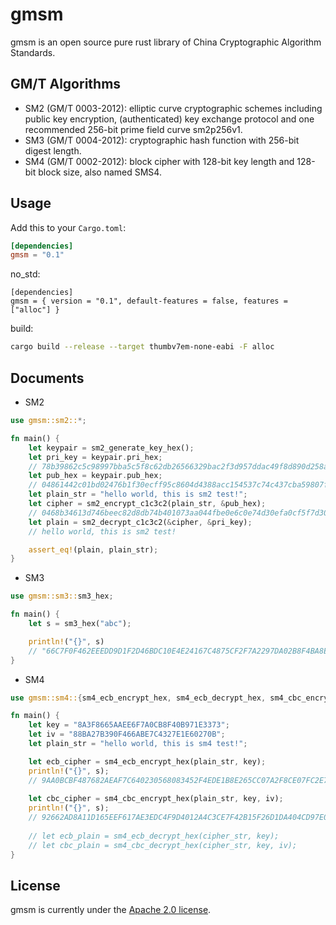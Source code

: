 # gmsm

gmsm is an open source pure rust library of China Cryptographic Algorithm Standards.

## GM/T Algorithms

* SM2 (GM/T 0003-2012): elliptic curve cryptographic schemes including public key encryption, (authenticated) key exchange protocol and one recommended 256-bit prime field curve sm2p256v1.
* SM3 (GM/T 0004-2012): cryptographic hash function with 256-bit digest length.
* SM4 (GM/T 0002-2012): block cipher with 128-bit key length and 128-bit block size, also named SMS4.

## Usage

Add this to your `Cargo.toml`:

```toml
[dependencies]
gmsm = "0.1"
```

no_std:

```
[dependencies]
gmsm = { version = "0.1", default-features = false, features = ["alloc"] }
```

build:

```bash
cargo build --release --target thumbv7em-none-eabi -F alloc
```

## Documents

* SM2

```rust
use gmsm::sm2::*;

fn main() {
    let keypair = sm2_generate_key_hex();
    let pri_key = keypair.pri_hex;
    // 78b39862c5c98997bba5c5f8c62db26566329bac2f3d957ddac49f8d890d258a
    let pub_hex = keypair.pub_hex;
    // 04861442c01bd02476b1f30ecff95c8604d4388acc154537c74c437cba59807fb507175fa9b35a9e14c1dbd5c018355300ef593675189eb74af89b0b1030ecef34
    let plain_str = "hello world, this is sm2 test!";
    let cipher = sm2_encrypt_c1c3c2(plain_str, &pub_hex);
    // 0468b34613d746beec82d8db74b401073aa044fbe0e6c0e74d30efa0cf5f7d30ebc2ac6c64e609dc11708cb612d01403f2e5a8b773199191ba7230a47165d69b058ec6a38681aafdb1b4ced7656eba2e3e12e941e3b0fb1ef1d00e15c43ce9a8f5f920a8da4d49b81405e308ef63dc25ffd039d8f1eeafd56de9387f0219a0
    let plain = sm2_decrypt_c1c3c2(&cipher, &pri_key);
    // hello world, this is sm2 test!

    assert_eq!(plain, plain_str);
}
```

* SM3

```rust
use gmsm::sm3::sm3_hex;

fn main() {
    let s = sm3_hex("abc");

    println!("{}", s)
    // "66C7F0F462EEEDD9D1F2D46BDC10E4E24167C4875CF2F7A2297DA02B8F4BA8E0";
}
```

* SM4

```rust
use gmsm::sm4::{sm4_ecb_encrypt_hex, sm4_ecb_decrypt_hex, sm4_cbc_encrypt_hex, sm4_cbc_decrypt_hex};

fn main() {
    let key = "8A3F8665AAEE6F7A0CB8F40B971E3373";
    let iv = "88BA27B390F466ABE7C4327E1E60270B";
    let plain_str = "hello world, this is sm4 test!";

    let ecb_cipher = sm4_ecb_encrypt_hex(plain_str, key);
    println!("{}", s);
    // 9AA0BCBF487682AEAF7C640230568083452F4EDE1B8E265CC07A2F8CE07FC2E7
    
    let cbc_cipher = sm4_cbc_encrypt_hex(plain_str, key, iv);
    println!("{}", s);
    // 92662AD8A11D165EEF617AE3EDC4F9D4012A4C3CE7F42B15F26D1DA404CD97E0
    
    // let ecb_plain = sm4_ecb_decrypt_hex(cipher_str, key);
    // let cbc_plain = sm4_cbc_decrypt_hex(cipher_str, key, iv);
}
```

## License

gmsm is currently under the [Apache 2.0 license](LICENSE.txt).
